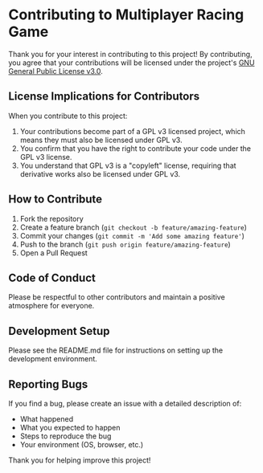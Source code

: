 # Contributing to Multiplayer Racing Game

Thank you for your interest in contributing to this project! By contributing, you agree that your contributions will be licensed under the project's [GNU General Public License v3.0](LICENSE).

## License Implications for Contributors

When you contribute to this project:

1. Your contributions become part of a GPL v3 licensed project, which means they must also be licensed under GPL v3.
2. You confirm that you have the right to contribute your code under the GPL v3 license.
3. You understand that GPL v3 is a "copyleft" license, requiring that derivative works also be licensed under GPL v3.

## How to Contribute

1. Fork the repository
2. Create a feature branch (`git checkout -b feature/amazing-feature`)
3. Commit your changes (`git commit -m 'Add some amazing feature'`)
4. Push to the branch (`git push origin feature/amazing-feature`)
5. Open a Pull Request

## Code of Conduct

Please be respectful to other contributors and maintain a positive atmosphere for everyone.

## Development Setup

Please see the README.md file for instructions on setting up the development environment.

## Reporting Bugs

If you find a bug, please create an issue with a detailed description of:
- What happened
- What you expected to happen
- Steps to reproduce the bug
- Your environment (OS, browser, etc.)

Thank you for helping improve this project! 